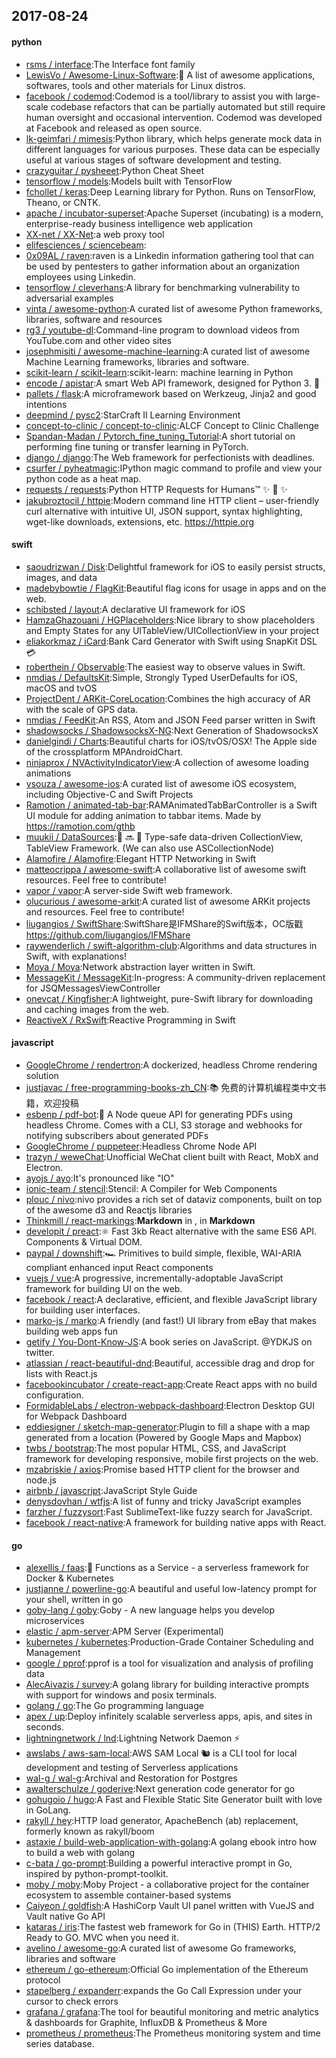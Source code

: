 ## 2017-08-24

#### python
* [rsms / interface](https://github.com/rsms/interface):The Interface font family
* [LewisVo / Awesome-Linux-Software](https://github.com/LewisVo/Awesome-Linux-Software):🐧 A list of awesome applications, softwares, tools and other materials for Linux distros.
* [facebook / codemod](https://github.com/facebook/codemod):Codemod is a tool/library to assist you with large-scale codebase refactors that can be partially automated but still require human oversight and occasional intervention. Codemod was developed at Facebook and released as open source.
* [lk-geimfari / mimesis](https://github.com/lk-geimfari/mimesis):Python library, which helps generate mock data in different languages for various purposes. These data can be especially useful at various stages of software development and testing.
* [crazyguitar / pysheeet](https://github.com/crazyguitar/pysheeet):Python Cheat Sheet
* [tensorflow / models](https://github.com/tensorflow/models):Models built with TensorFlow
* [fchollet / keras](https://github.com/fchollet/keras):Deep Learning library for Python. Runs on TensorFlow, Theano, or CNTK.
* [apache / incubator-superset](https://github.com/apache/incubator-superset):Apache Superset (incubating) is a modern, enterprise-ready business intelligence web application
* [XX-net / XX-Net](https://github.com/XX-net/XX-Net):a web proxy tool
* [elifesciences / sciencebeam](https://github.com/elifesciences/sciencebeam):
* [0x09AL / raven](https://github.com/0x09AL/raven):raven is a Linkedin information gathering tool that can be used by pentesters to gather information about an organization employees using Linkedin.
* [tensorflow / cleverhans](https://github.com/tensorflow/cleverhans):A library for benchmarking vulnerability to adversarial examples
* [vinta / awesome-python](https://github.com/vinta/awesome-python):A curated list of awesome Python frameworks, libraries, software and resources
* [rg3 / youtube-dl](https://github.com/rg3/youtube-dl):Command-line program to download videos from YouTube.com and other video sites
* [josephmisiti / awesome-machine-learning](https://github.com/josephmisiti/awesome-machine-learning):A curated list of awesome Machine Learning frameworks, libraries and software.
* [scikit-learn / scikit-learn](https://github.com/scikit-learn/scikit-learn):scikit-learn: machine learning in Python
* [encode / apistar](https://github.com/encode/apistar):A smart Web API framework, designed for Python 3. 🌟
* [pallets / flask](https://github.com/pallets/flask):A microframework based on Werkzeug, Jinja2 and good intentions
* [deepmind / pysc2](https://github.com/deepmind/pysc2):StarCraft II Learning Environment
* [concept-to-clinic / concept-to-clinic](https://github.com/concept-to-clinic/concept-to-clinic):ALCF Concept to Clinic Challenge
* [Spandan-Madan / Pytorch_fine_tuning_Tutorial](https://github.com/Spandan-Madan/Pytorch_fine_tuning_Tutorial):A short tutorial on performing fine tuning or transfer learning in PyTorch.
* [django / django](https://github.com/django/django):The Web framework for perfectionists with deadlines.
* [csurfer / pyheatmagic](https://github.com/csurfer/pyheatmagic):IPython magic command to profile and view your python code as a heat map.
* [requests / requests](https://github.com/requests/requests):Python HTTP Requests for Humans™ ✨ 🍰 ✨
* [jakubroztocil / httpie](https://github.com/jakubroztocil/httpie):Modern command line HTTP client – user-friendly curl alternative with intuitive UI, JSON support, syntax highlighting, wget-like downloads, extensions, etc. https://httpie.org

#### swift
* [saoudrizwan / Disk](https://github.com/saoudrizwan/Disk):Delightful framework for iOS to easily persist structs, images, and data
* [madebybowtie / FlagKit](https://github.com/madebybowtie/FlagKit):Beautiful flag icons for usage in apps and on the web.
* [schibsted / layout](https://github.com/schibsted/layout):A declarative UI framework for iOS
* [HamzaGhazouani / HGPlaceholders](https://github.com/HamzaGhazouani/HGPlaceholders):Nice library to show placeholders and Empty States for any UITableView/UICollectionView in your project
* [eliakorkmaz / iCard](https://github.com/eliakorkmaz/iCard):Bank Card Generator with Swift using SnapKit DSL 💳
* [roberthein / Observable](https://github.com/roberthein/Observable):The easiest way to observe values in Swift.
* [nmdias / DefaultsKit](https://github.com/nmdias/DefaultsKit):Simple, Strongly Typed UserDefaults for iOS, macOS and tvOS
* [ProjectDent / ARKit-CoreLocation](https://github.com/ProjectDent/ARKit-CoreLocation):Combines the high accuracy of AR with the scale of GPS data.
* [nmdias / FeedKit](https://github.com/nmdias/FeedKit):An RSS, Atom and JSON Feed parser written in Swift
* [shadowsocks / ShadowsocksX-NG](https://github.com/shadowsocks/ShadowsocksX-NG):Next Generation of ShadowsocksX
* [danielgindi / Charts](https://github.com/danielgindi/Charts):Beautiful charts for iOS/tvOS/OSX! The Apple side of the crossplatform MPAndroidChart.
* [ninjaprox / NVActivityIndicatorView](https://github.com/ninjaprox/NVActivityIndicatorView):A collection of awesome loading animations
* [vsouza / awesome-ios](https://github.com/vsouza/awesome-ios):A curated list of awesome iOS ecosystem, including Objective-C and Swift Projects
* [Ramotion / animated-tab-bar](https://github.com/Ramotion/animated-tab-bar):RAMAnimatedTabBarController is a Swift UI module for adding animation to tabbar items. Made by https://ramotion.com/gthb
* [muukii / DataSources](https://github.com/muukii/DataSources):💾 🔜 📱 Type-safe data-driven CollectionView, TableView Framework. (We can also use ASCollectionNode)
* [Alamofire / Alamofire](https://github.com/Alamofire/Alamofire):Elegant HTTP Networking in Swift
* [matteocrippa / awesome-swift](https://github.com/matteocrippa/awesome-swift):A collaborative list of awesome swift resources. Feel free to contribute!
* [vapor / vapor](https://github.com/vapor/vapor):A server-side Swift web framework.
* [olucurious / awesome-arkit](https://github.com/olucurious/awesome-arkit):A curated list of awesome ARKit projects and resources. Feel free to contribute!
* [liugangios / SwiftShare](https://github.com/liugangios/SwiftShare):SwiftShare是IFMShare的Swift版本，OC版戳 https://github.com/liugangios/IFMShare
* [raywenderlich / swift-algorithm-club](https://github.com/raywenderlich/swift-algorithm-club):Algorithms and data structures in Swift, with explanations!
* [Moya / Moya](https://github.com/Moya/Moya):Network abstraction layer written in Swift.
* [MessageKit / MessageKit](https://github.com/MessageKit/MessageKit):In-progress: A community-driven replacement for JSQMessagesViewController
* [onevcat / Kingfisher](https://github.com/onevcat/Kingfisher):A lightweight, pure-Swift library for downloading and caching images from the web.
* [ReactiveX / RxSwift](https://github.com/ReactiveX/RxSwift):Reactive Programming in Swift

#### javascript
* [GoogleChrome / rendertron](https://github.com/GoogleChrome/rendertron):A dockerized, headless Chrome rendering solution
* [justjavac / free-programming-books-zh_CN](https://github.com/justjavac/free-programming-books-zh_CN):📚 免费的计算机编程类中文书籍，欢迎投稿
* [esbenp / pdf-bot](https://github.com/esbenp/pdf-bot):🤖 A Node queue API for generating PDFs using headless Chrome. Comes with a CLI, S3 storage and webhooks for notifying subscribers about generated PDFs
* [GoogleChrome / puppeteer](https://github.com/GoogleChrome/puppeteer):Headless Chrome Node API
* [trazyn / weweChat](https://github.com/trazyn/weweChat):Unofficial WeChat client built with React, MobX and Electron.
* [ayojs / ayo](https://github.com/ayojs/ayo):It's pronounced like "IO"
* [ionic-team / stencil](https://github.com/ionic-team/stencil):Stencil: A Compiler for Web Components
* [plouc / nivo](https://github.com/plouc/nivo):nivo provides a rich set of dataviz components, built on top of the awesome d3 and Reactjs libraries
* [Thinkmill / react-markings](https://github.com/Thinkmill/react-markings):**Markdown** in <Components/>, <Components/> in **Markdown**
* [developit / preact](https://github.com/developit/preact):⚛️ Fast 3kb React alternative with the same ES6 API. Components & Virtual DOM.
* [paypal / downshift](https://github.com/paypal/downshift):🏎 Primitives to build simple, flexible, WAI-ARIA compliant enhanced input React components
* [vuejs / vue](https://github.com/vuejs/vue):A progressive, incrementally-adoptable JavaScript framework for building UI on the web.
* [facebook / react](https://github.com/facebook/react):A declarative, efficient, and flexible JavaScript library for building user interfaces.
* [marko-js / marko](https://github.com/marko-js/marko):A friendly (and fast!) UI library from eBay that makes building web apps fun
* [getify / You-Dont-Know-JS](https://github.com/getify/You-Dont-Know-JS):A book series on JavaScript. @YDKJS on twitter.
* [atlassian / react-beautiful-dnd](https://github.com/atlassian/react-beautiful-dnd):Beautiful, accessible drag and drop for lists with React.js
* [facebookincubator / create-react-app](https://github.com/facebookincubator/create-react-app):Create React apps with no build configuration.
* [FormidableLabs / electron-webpack-dashboard](https://github.com/FormidableLabs/electron-webpack-dashboard):Electron Desktop GUI for Webpack Dashboard
* [eddiesigner / sketch-map-generator](https://github.com/eddiesigner/sketch-map-generator):Plugin to fill a shape with a map generated from a location (Powered by Google Maps and Mapbox)
* [twbs / bootstrap](https://github.com/twbs/bootstrap):The most popular HTML, CSS, and JavaScript framework for developing responsive, mobile first projects on the web.
* [mzabriskie / axios](https://github.com/mzabriskie/axios):Promise based HTTP client for the browser and node.js
* [airbnb / javascript](https://github.com/airbnb/javascript):JavaScript Style Guide
* [denysdovhan / wtfjs](https://github.com/denysdovhan/wtfjs):A list of funny and tricky JavaScript examples
* [farzher / fuzzysort](https://github.com/farzher/fuzzysort):Fast SublimeText-like fuzzy search for JavaScript.
* [facebook / react-native](https://github.com/facebook/react-native):A framework for building native apps with React.

#### go
* [alexellis / faas](https://github.com/alexellis/faas):🐳 Functions as a Service - a serverless framework for Docker & Kubernetes
* [justjanne / powerline-go](https://github.com/justjanne/powerline-go):A beautiful and useful low-latency prompt for your shell, written in go
* [goby-lang / goby](https://github.com/goby-lang/goby):Goby - A new language helps you develop microservices
* [elastic / apm-server](https://github.com/elastic/apm-server):APM Server (Experimental)
* [kubernetes / kubernetes](https://github.com/kubernetes/kubernetes):Production-Grade Container Scheduling and Management
* [google / pprof](https://github.com/google/pprof):pprof is a tool for visualization and analysis of profiling data
* [AlecAivazis / survey](https://github.com/AlecAivazis/survey):A golang library for building interactive prompts with support for windows and posix terminals.
* [golang / go](https://github.com/golang/go):The Go programming language
* [apex / up](https://github.com/apex/up):Deploy infinitely scalable serverless apps, apis, and sites in seconds.
* [lightningnetwork / lnd](https://github.com/lightningnetwork/lnd):Lightning Network Daemon ⚡️
* [awslabs / aws-sam-local](https://github.com/awslabs/aws-sam-local):AWS SAM Local 🐿 is a CLI tool for local development and testing of Serverless applications
* [wal-g / wal-g](https://github.com/wal-g/wal-g):Archival and Restoration for Postgres
* [awalterschulze / goderive](https://github.com/awalterschulze/goderive):Next generation code generator for go
* [gohugoio / hugo](https://github.com/gohugoio/hugo):A Fast and Flexible Static Site Generator built with love in GoLang.
* [rakyll / hey](https://github.com/rakyll/hey):HTTP load generator, ApacheBench (ab) replacement, formerly known as rakyll/boom
* [astaxie / build-web-application-with-golang](https://github.com/astaxie/build-web-application-with-golang):A golang ebook intro how to build a web with golang
* [c-bata / go-prompt](https://github.com/c-bata/go-prompt):Building a powerful interactive prompt in Go, inspired by python-prompt-toolkit.
* [moby / moby](https://github.com/moby/moby):Moby Project - a collaborative project for the container ecosystem to assemble container-based systems
* [Caiyeon / goldfish](https://github.com/Caiyeon/goldfish):A HashiCorp Vault UI panel written with VueJS and Vault native Go API
* [kataras / iris](https://github.com/kataras/iris):The fastest web framework for Go in (THIS) Earth. HTTP/2 Ready to GO. MVC when you need it.
* [avelino / awesome-go](https://github.com/avelino/awesome-go):A curated list of awesome Go frameworks, libraries and software
* [ethereum / go-ethereum](https://github.com/ethereum/go-ethereum):Official Go implementation of the Ethereum protocol
* [stapelberg / expanderr](https://github.com/stapelberg/expanderr):expands the Go Call Expression under your cursor to check errors
* [grafana / grafana](https://github.com/grafana/grafana):The tool for beautiful monitoring and metric analytics & dashboards for Graphite, InfluxDB & Prometheus & More
* [prometheus / prometheus](https://github.com/prometheus/prometheus):The Prometheus monitoring system and time series database.
